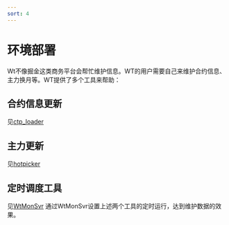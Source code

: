 ```yaml
---
sort: 4
---
```


# 环境部署

Wt不像掘金这类商务平台会帮忙维护信息。WT的用户需要自己来维护合约信息、主力换月等。WT提供了多个工具来帮助：

## 合约信息更新

见[ctp_loader](../开发手册/WTPY/工具集/ctp_loader.md)

## 主力更新

见[hotpicker](../开发手册/WTPY/工具集/hotpicker.md)

## 定时调度工具

见[WtMonSvr](../开发手册/WTPY/工具集/WtMonSvr.md)
通过WtMonSvr设置上述两个工具的定时运行，达到维护数据的效果。